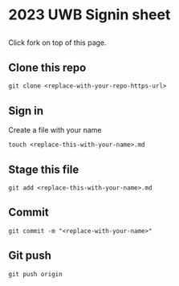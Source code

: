 # 2023 UWB Signin sheet

## 

Click fork on top of this page.

## Clone this repo

`git clone <replace-with-your-repo-https-url>`

## Sign in 

Create a file with your name

`touch <replace-this-with-your-name>.md`

## Stage this file

`git add <replace-this-with-your-name>.md`

## Commit

`git commit -m "<replace-with-your-name>"`

## Git push

`git push origin`